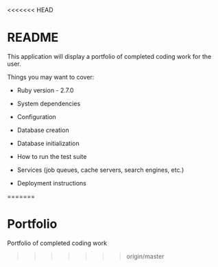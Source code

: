 <<<<<<< HEAD
# README

This application will display a portfolio of completed coding work for the user.


Things you may want to cover:

* Ruby version - 2.7.0

* System dependencies

* Configuration

* Database creation

* Database initialization

* How to run the test suite

* Services (job queues, cache servers, search engines, etc.)

* Deployment instructions

=======
# Portfolio
Portfolio of completed coding work
>>>>>>> origin/master

